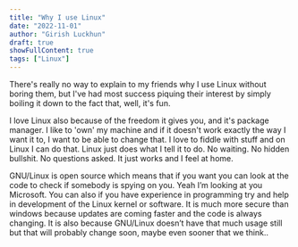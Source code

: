 ```yaml
---
title: "Why I use Linux"
date: "2022-11-01"
author: "Girish Luckhun"
draft: true   
showFullContent: true
tags: ["Linux"]                                            
---
```


There's really no way to explain to my friends why I use Linux without boring them, but I've had most success piquing their interest by simply boiling it down to the fact that, well, it's fun.

I love Linux also because of the freedom it gives you, and it's package manager. I like to 'own' my machine and if it doesn't work exactly the way I want it to, I want to be able to change that. I love to fiddle with stuff and on Linux I can do that. Linux just does what I tell it to do. No waiting. No hidden bullshit. No questions asked. It just works and I feel at home.

GNU/Linux is open source which means that if you want you can look at the code to check if somebody is spying on you. Yeah I’m looking at you Microsoft. You can also if you have experience in programming try and help in development of the Linux kernel or software. It is much more secure than windows because updates are coming faster and the code is always changing. It is also because GNU/Linux doesn’t have that much usage still but that will probably change soon, maybe even sooner that we think..

